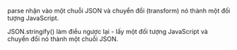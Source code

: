 parse
nhận vào một chuỗi JSON và chuyển đổi (transform) nó thành một đối tượng JavaScript.

JSON.stringify() làm điều ngược lại - lấy một đối tượng JavaScript và chuyển đổi nó thành một chuỗi JSON.
